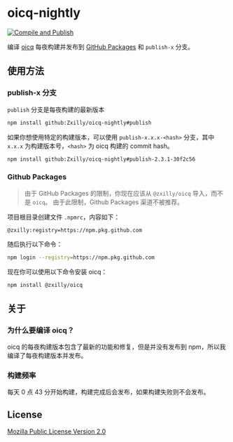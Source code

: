 # oicq-nightly

[![Compile and Publish](https://github.com/Zxilly/oicq-nightly/actions/workflows/build.yml/badge.svg)](https://github.com/Zxilly/oicq-nightly/actions/workflows/build.yml)

编译 [oicq](https://github.com/takayama-lily/oicq) 每夜构建并发布到 [GitHub Packages](https://github.com/Zxilly/oicq-nightly/pkgs/npm/oicq) 和 `publish-x` 分支。

## 使用方法

### publish-x 分支

`publish` 分支是每夜构建的最新版本

```bash
npm install github:Zxilly/oicq-nightly#publish
```

如果你想使用特定的构建版本，可以使用 `publish-x.x.x-<hash>` 分支，其中 `x.x.x` 为构建版本号，`<hash>` 为 oicq 构建的 commit hash。

```bash
npm install github:Zxilly/oicq-nightly#publish-2.3.1-30f2c56
```

### Github Packages

> 由于 GitHub Packages 的限制，你现在应该从 `@zxilly/oicq` 导入，而不是 `oicq`。
由于此限制，Github Packages 渠道不被推荐。

项目根目录创建文件 `.npmrc`，内容如下：

```npmrc
@zxilly:registry=https://npm.pkg.github.com
```

随后执行以下命令：

```bash
npm login --registry=https://npm.pkg.github.com
```

现在你可以使用以下命令安装 oicq：

```bash
npm install @zxilly/oicq
```

## 关于

### 为什么要编译 oicq？

oicq 的每夜构建版本包含了最新的功能和修复，但是并没有发布到 npm，所以我编译了每夜构建版本并发布。

### 构建频率

每天 0 点 43 分开始构建，构建完成后会发布，如果构建失败则不会发布。

## License

[Mozilla Public License Version 2.0](https://github.com/Zxilly/oicq-nightly/blob/master/LICENSE)